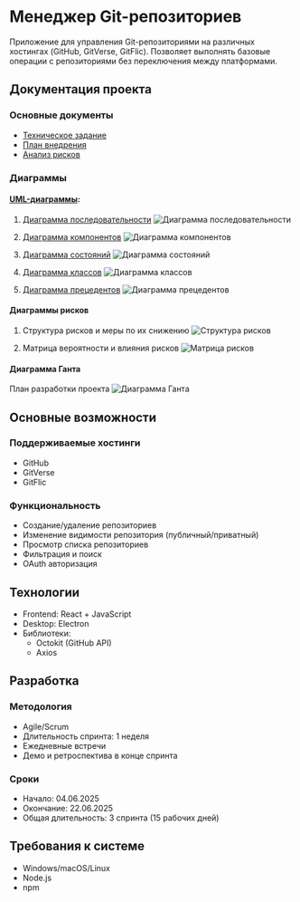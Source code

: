 # Менеджер Git-репозиториев

Приложение для управления Git-репозиториями на различных хостингах (GitHub, GitVerse, GitFlic). 
Позволяет выполнять базовые операции с репозиториями без переключения между платформами.

## Документация проекта

### Основные документы
- [Техническое задание](ТЗ.md)
- [План внедрения](План_внедрения.md)
- [Анализ рисков](Анализ_рисков.md)

### Диаграммы

#### [UML-диаграммы](/diagrams): 
1. [Диаграмма последовательности](/diagrams/sequence_diagram.puml)
   ![Диаграмма последовательности](/diagrams/img/sequence.png)

2. [Диаграмма компонентов](/diagrams/component_diagram.puml)
   ![Диаграмма компонентов](/diagrams/img/component.png)

3. [Диаграмма состояний](/diagrams/state_diagram.puml)
   ![Диаграмма состояний](/diagrams/img/state.png)

4. [Диаграмма классов](/diagrams/class_diagram.puml)
   ![Диаграмма классов](/diagrams/img/class.png)

5. [Диаграмма прецедентов](/diagrams/sequence_diagram.puml)
   ![Диаграмма прецедентов](/diagrams/img/use_case.png)

#### Диаграммы рисков
1. Структура рисков и меры по их снижению
   ![Структура рисков](/diagrams/img/risk_analysis.png)

2. Матрица вероятности и влияния рисков
   ![Матрица рисков](/diagrams/img/risk_matrix.png)

#### Диаграмма Ганта
План разработки проекта
![Диаграмма Ганта](/diagrams/img/gantt.png)

## Основные возможности

### Поддерживаемые хостинги
- GitHub
- GitVerse
- GitFlic

### Функциональность
- Создание/удаление репозиториев
- Изменение видимости репозитория (публичный/приватный)
- Просмотр списка репозиториев
- Фильтрация и поиск
- OAuth авторизация

## Технологии
- Frontend: React + JavaScript
- Desktop: Electron
- Библиотеки: 
  - Octokit (GitHub API)
  - Axios

## Разработка

### Методология
- Agile/Scrum
- Длительность спринта: 1 неделя
- Ежедневные встречи
- Демо и ретроспектива в конце спринта

### Сроки
- Начало: 04.06.2025
- Окончание: 22.06.2025
- Общая длительность: 3 спринта (15 рабочих дней)

## Требования к системе
- Windows/macOS/Linux
- Node.js
- npm